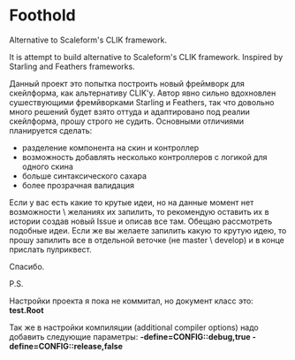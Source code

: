 # Foothold
Alternative to Scaleform's CLIK framework.

It is attempt to build alternative to Scaleform's CLIK framework. Inspired by Starling and Feathers frameworks.

Данный проект это попытка построить новый фреймворк для скейлформа, как альтернативу CLIK'y. Автор явно сильно вдохновлен сушествующими фремйворками Starling и Feathers, так что довольно много решений будет взято оттуда и адаптировано под реалии скейлформа, прошу строго не судить. Основными отличиями планируется сделать:
- разделение компонента на скин и контроллер
- возможность добавлять несколько контроллеров с логикой для одного скина
- больше синтаксического сахара
- более прозрачная валидация


Если у вас есть какие то крутые идеи, но на данные момент нет возможности \ желаниях их запилить, то рекомендую оставить их в истории создав новый Issue и описав все там. Обещаю рассмотреть подобные идеи.
Если же вы желаете запилить какую то крутую идею, то прошу запилить все в отдельной веточке (не master \ develop) и в конце прислать пулриквест.

Спасибо.

P.S. 

Настройки проекта я пока не коммитал, но документ класс это: **test.Root**

Так же в настройки компиляции (additional compiler options) надо добавить следующие параметры: **-define=CONFIG::debug,true -define=CONFIG::release,false**
